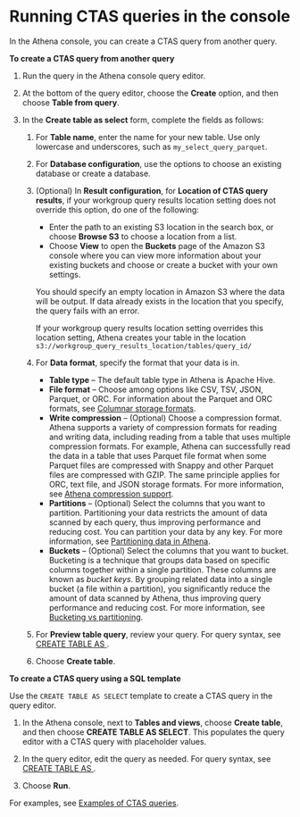 # Running CTAS queries in the console<a name="ctas-console"></a>

In the Athena console, you can create a CTAS query from another query\.<a name="ctas-create-from-query"></a>

**To create a CTAS query from another query**

1. Run the query in the Athena console query editor\.

1. At the bottom of the query editor, choose the **Create** option, and then choose **Table from query**\.

1. In the **Create table as select** form, complete the fields as follows:

   1. For **Table name**, enter the name for your new table\. Use only lowercase and underscores, such as `my_select_query_parquet`\.

   1. For **Database configuration**, use the options to choose an existing database or create a database\.

   1. \(Optional\) In **Result configuration**, for **Location of CTAS query results**, if your workgroup query results location setting does not override this option, do one of the following:
      + Enter the path to an existing S3 location in the search box, or choose **Browse S3** to choose a location from a list\.
      + Choose **View** to open the **Buckets** page of the Amazon S3 console where you can view more information about your existing buckets and choose or create a bucket with your own settings\.

      You should specify an empty location in Amazon S3 where the data will be output\. If data already exists in the location that you specify, the query fails with an error\. 

      If your workgroup query results location setting overrides this location setting, Athena creates your table in the location `s3://workgroup_query_results_location/tables/query_id/`

   1. For **Data format**, specify the format that your data is in\.
      + **Table type** – The default table type in Athena is Apache Hive\. 
      + **File format** – Choose among options like CSV, TSV, JSON, Parquet, or ORC\. For information about the Parquet and ORC formats, see [Columnar storage formats](columnar-storage.md)\.
      + **Write compression** – \(Optional\) Choose a compression format\. Athena supports a variety of compression formats for reading and writing data, including reading from a table that uses multiple compression formats\. For example, Athena can successfully read the data in a table that uses Parquet file format when some Parquet files are compressed with Snappy and other Parquet files are compressed with GZIP\. The same principle applies for ORC, text file, and JSON storage formats\. For more information, see [Athena compression support](compression-formats.md)\.
      + **Partitions** – \(Optional\) Select the columns that you want to partition\. Partitioning your data restricts the amount of data scanned by each query, thus improving performance and reducing cost\. You can partition your data by any key\. For more information, see [Partitioning data in Athena](partitions.md)\.
      + **Buckets** – \(Optional\) Select the columns that you want to bucket\. Bucketing is a technique that groups data based on specific columns together within a single partition\. These columns are known as *bucket keys*\. By grouping related data into a single bucket \(a file within a partition\), you significantly reduce the amount of data scanned by Athena, thus improving query performance and reducing cost\. For more information, see [Bucketing vs partitioning](bucketing-vs-partitioning.md)\.

   1. For **Preview table query**, review your query\. For query syntax, see [ CREATE TABLE AS ](create-table-as.md)\.

   1. Choose **Create table**\.<a name="ctas-create-new"></a>

**To create a CTAS query using a SQL template**

Use the `CREATE TABLE AS SELECT` template to create a CTAS query in the query editor\.

1. In the Athena console, next to **Tables and views**, choose **Create table**, and then choose **CREATE TABLE AS SELECT**\. This populates the query editor with a CTAS query with placeholder values\.

1. In the query editor, edit the query as needed\. For query syntax, see [ CREATE TABLE AS ](create-table-as.md)\.

1. Choose **Run**\.

For examples, see [Examples of CTAS queries](ctas-examples.md)\.

